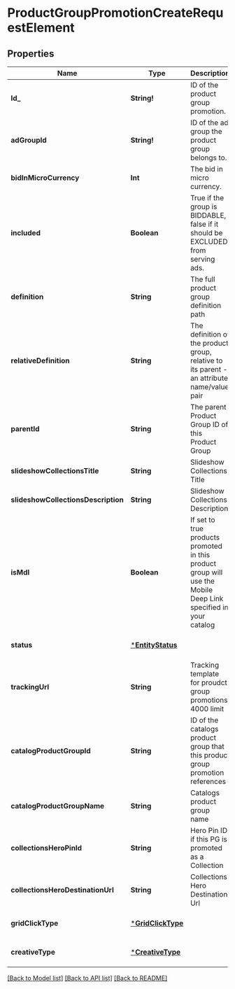 # ProductGroupPromotionCreateRequestElement

## Properties
Name | Type | Description | Notes
------------ | ------------- | ------------- | -------------
**Id_** | **String!** | ID of the product group promotion. | [optional] [default to null]
**adGroupId** | **String!** | ID of the ad group the product group belongs to. | [optional] [default to null]
**bidInMicroCurrency** | **Int** | The bid in micro currency. | [optional] [default to null]
**included** | **Boolean** | True if the group is BIDDABLE, false if it should be EXCLUDED from serving ads. | [optional] [default to null]
**definition** | **String** | The full product group definition path | [optional] [default to null]
**relativeDefinition** | **String** | The definition of the product group, relative to its parent - an attribute name/value pair | [optional] [default to null]
**parentId** | **String** | The parent Product Group ID of this Product Group | [optional] [default to null]
**slideshowCollectionsTitle** | **String** | Slideshow Collections Title | [optional] [default to null]
**slideshowCollectionsDescription** | **String** | Slideshow Collections Description | [optional] [default to null]
**isMdl** | **Boolean** | If set to true products promoted in this product group will use the Mobile Deep Link specified in your catalog | [optional] [default to null]
**status** | [***EntityStatus**](EntityStatus.md) |  | [optional] [default to null]
**trackingUrl** | **String** | Tracking template for proudct group promotions. 4000 limit | [optional] [default to null]
**catalogProductGroupId** | **String** | ID of the catalogs product group that this product group promotion references | [optional] [default to null]
**catalogProductGroupName** | **String** | Catalogs product group name | [optional] [default to null]
**collectionsHeroPinId** | **String** | Hero Pin ID if this PG is promoted as a Collection | [optional] [default to null]
**collectionsHeroDestinationUrl** | **String** | Collections Hero Destination Url | [optional] [default to null]
**gridClickType** | [***GridClickType**](GridClickType.md) |  | [optional] [default to null]
**creativeType** | [***CreativeType**](CreativeType.md) |  | [optional] [default to null]

[[Back to Model list]](../README.md#documentation-for-models) [[Back to API list]](../README.md#documentation-for-api-endpoints) [[Back to README]](../README.md)



